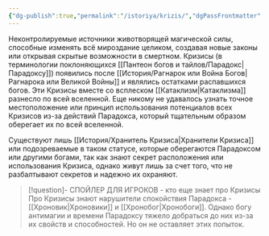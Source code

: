 ```yaml
---
{"dg-publish":true,"permalink":"/istoriya/krizis/","dgPassFrontmatter":true}
---
```


Неконтролируемые источники животворящей магической силы, способные изменять всё мироздание целиком, создавая новые законы или открывая скрытые возможности в смертном.
Кризисы (в терминологии поклоняющихся [[Пантеон богов и тайлов/Парадокс\|Парадоксу]]) появились после [[История/Рагнарок или Война Богов\|Рагнарока или Великой Войны]] и являлись остатками распавшихся богов. Эти Кризисы вместе со всплеском [[Катаклизм\|Катаклизма]] разнесло по всей вселенной. Еще никому не удавалось узнать точное местоположение или принцип использования потенциалов всех Кризисов из-за действий Парадокса, который тщательным образом оберегает их по всей вселенной.

Существуют лишь [[История/Хранитель Кризиса\|Хранители Кризиса]] или подозреваемые в таком статусе, которые оберегаются Парадоксом или другими богами, так как знают секрет расположения или использования Кризиса, однако живут лишь за счет того, что не разбалтывают секретов и надежно их охраняют.
> [!question]- СПОЙЛЕР ДЛЯ ИГРОКОВ - кто еще знает про Кризисы
>Про Кризисы знают нарушители спокойствия Парадокса - [[Хроновик\|Хроновики]] и [[Хронобог\|Хронобоги]]. Однако богу антимагии и времени Парадоксу тяжело добраться до них из-за их свойств и способностей. Но он не оставляет этих попыток.